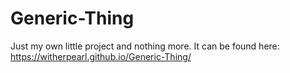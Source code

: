 # Generic-Thing

Just my own little project and nothing more.
It can be found here: https://witherpearl.github.io/Generic-Thing/
